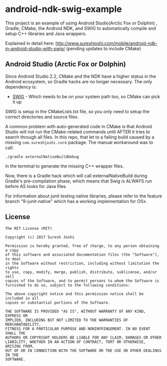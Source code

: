 # android-ndk-swig-example
This project is an example of using Android Studio(Arctic Fox or Dolphin) , Gradle, CMake, the Android NDK, and SWIG to automatically compile and setup C++ libraries and Java wrappers.

Explained in detail here: http://www.sureshjoshi.com/mobile/android-ndk-in-android-studio-with-swig/ (pending updates to include CMake)

## Android Studio (Arctic Fox or Dolphin)

Since Android Studio 2.2, CMake and the NDK have a higher status in the Android ecosystem, so Gradle hacks are no longer necessary. The only dependency is:

* [SWIG](http://www.swig.org/) - Which needs to be on your system path too, so CMake can pick it up

SWIG is setup in the CMakeLists.txt file, so you only need to setup the correct directories and source files.

A common problem with auto-generated code in CMake is that Android Studio will not run the CMake-related commands until AFTER it tries to search through all files. In this repo, that let to a failing build caused by a missing `com.sureshjoshi.core` package. The manual workaround was to call:

```
./gradle externalNativeBuildDebug
```

in the terminal to generate the missing C++ wrapper files. 

Now, there is a Gradle hack which will call externalNativeBuild during Gradle's pre-compilation phase, which means that Swig is ALWAYS run before AS looks for Java files. 

For information about junit testing native libraries, please refer to the feature branch "9-junit-native" which has a working implementation for OSx. 




License
-------

	The MIT License (MIT)
	
	Copyright (c) 2017 Suresh Joshi
	
	Permission is hereby granted, free of charge, to any person obtaining a copy
	of this software and associated documentation files (the "Software"), to deal
	in the Software without restriction, including without limitation the rights
	to use, copy, modify, merge, publish, distribute, sublicense, and/or sell
	copies of the Software, and to permit persons to whom the Software is
	furnished to do so, subject to the following conditions:
	
	The above copyright notice and this permission notice shall be included in all
	copies or substantial portions of the Software.
	
	THE SOFTWARE IS PROVIDED "AS IS", WITHOUT WARRANTY OF ANY KIND, EXPRESS OR
	IMPLIED, INCLUDING BUT NOT LIMITED TO THE WARRANTIES OF MERCHANTABILITY,
	FITNESS FOR A PARTICULAR PURPOSE AND NONINFRINGEMENT. IN NO EVENT SHALL THE
	AUTHORS OR COPYRIGHT HOLDERS BE LIABLE FOR ANY CLAIM, DAMAGES OR OTHER
	LIABILITY, WHETHER IN AN ACTION OF CONTRACT, TORT OR OTHERWISE, ARISING FROM,
	OUT OF OR IN CONNECTION WITH THE SOFTWARE OR THE USE OR OTHER DEALINGS IN THE
	SOFTWARE.
